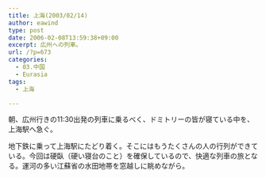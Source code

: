 ```yaml
---
title: 上海(2003/02/14)
author: eawind
type: post
date: 2006-02-08T13:59:38+09:00
excerpt: 広州への列車。
url: /?p=673
categories:
  - 03.中国
  - Eurasia
tags:
  - 上海

---
```

朝、広州行きの11:30出発の列車に乗るべく、ドミトリーの皆が寝ている中を、上海駅へ急ぐ。

地下鉄に乗って上海駅にたどり着く。そこにはもうたくさんの人の行列ができている。今回は硬臥（硬い寝台のこと）を確保しているので、快適な列車の旅となる。運河の多い江蘇省の水田地帯を窓越しに眺めながら。
